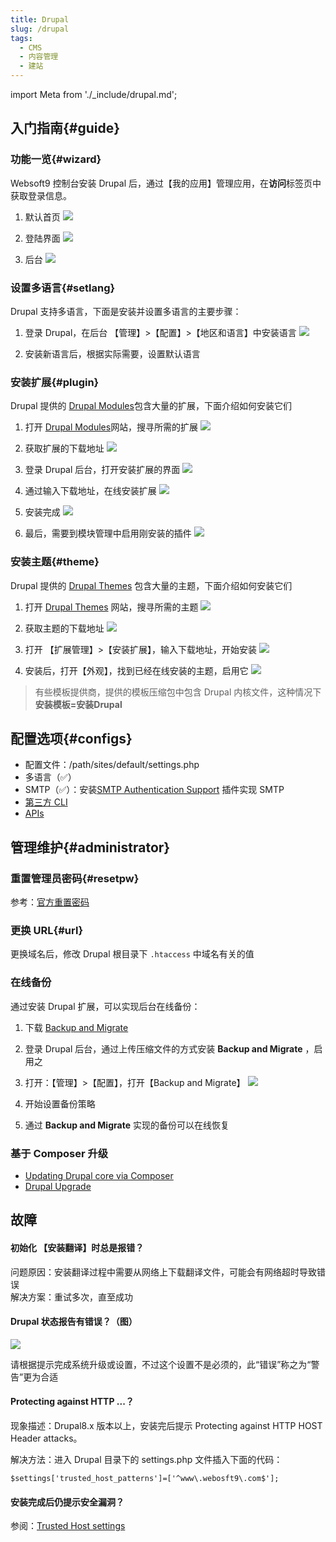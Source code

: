 ```yaml
---
title: Drupal
slug: /drupal
tags:
  - CMS
  - 内容管理
  - 建站
---
```


import Meta from './_include/drupal.md';

<Meta name="meta" />

## 入门指南{#guide}

### 功能一览{#wizard}

Websoft9 控制台安装 Drupal 后，通过【我的应用】管理应用，在**访问**标签页中获取登录信息。  

1. 默认首页
    ![](https://libs.websoft9.com/Websoft9/DocsPicture/zh/drupal/drupal-main-websoft9.png)

2. 登陆界面
    ![](https://libs.websoft9.com/Websoft9/DocsPicture/zh/drupal/drupal-install1-websoft9.png)

3. 后台
    ![](https://libs.websoft9.com/Websoft9/DocsPicture/zh/drupal/drupal-boardpage-websoft9.png)

### 设置多语言{#setlang}

Drupal 支持多语言，下面是安装并设置多语言的主要步骤：

1. 登录 Drupal，在后台 【管理】>【配置】>【地区和语言】中安装语言
  ![](https://libs.websoft9.com/Websoft9/DocsPicture/zh/drupal/drupal-addlanguage-websoft9.png)

2. 安装新语言后，根据实际需要，设置默认语言

### 安装扩展{#plugin}

Drupal 提供的 [Drupal Modules](https://www.drupal.org/project/project_module)包含大量的扩展，下面介绍如何安装它们

1. 打开 [Drupal Modules](https://www.drupal.org/project/project_module)网站，搜寻所需的扩展
   ![](https://libs.websoft9.com/Websoft9/DocsPicture/en/drupal/drupal-searchformodule-websoft9.png)

2. 获取扩展的下载地址
   ![](https://libs.websoft9.com/Websoft9/DocsPicture/en/drupal/drupal-dlmodule-websoft9.png)

3. 登录 Drupal 后台，打开安装扩展的界面
   ![](https://libs.websoft9.com/Websoft9/DocsPicture/en/drupal/drupal-extend-websoft9.png)

4. 通过输入下载地址，在线安装扩展
   ![](https://libs.websoft9.com/Websoft9/DocsPicture/zh/drupal/drupal-installsmtp-websoft9.png)

5. 安装完成
   ![](https://libs.websoft9.com/Websoft9/DocsPicture/en/drupal/drupal-moduleinstalled-websoft9.png)

6. 最后，需要到模块管理中启用刚安装的插件
   ![](https://libs.websoft9.com/Websoft9/DocsPicture/zh/drupal/drupal-enablemodule-websoft9.png)

### 安装主题{#theme}

Drupal 提供的 [Drupal Themes](https://www.drupal.org/project/project_theme) 包含大量的主题，下面介绍如何安装它们

1. 打开 [Drupal Themes](https://www.drupal.org/project/project_theme) 网站，搜寻所需的主题
   ![](https://libs.websoft9.com/Websoft9/DocsPicture/zh/drupal/drupal-searchthemes-websoft9.png)

2. 获取主题的下载地址
   ![](https://libs.websoft9.com/Websoft9/DocsPicture/zh/drupal/drupal-themesurl-websoft9.png)

3. 打开 【扩展管理】>【安装扩展】，输入下载地址，开始安装
   ![](https://libs.websoft9.com/Websoft9/DocsPicture/zh/drupal/drupal-installsmtp-websoft9.png)

4. 安装后，打开【外观】，找到已经在线安装的主题，启用它
   ![](https://libs.websoft9.com/Websoft9/DocsPicture/zh/drupal/drupal-themeenable-websoft9.png)

> 有些模板提供商，提供的模板压缩包中包含 Drupal 内核文件，这种情况下 **安装模板=安装Drupal**

## 配置选项{#configs}

- 配置文件：/path/sites/default/settings.php
- 多语言（✅）
- SMTP（✅）：安装[SMTP Authentication Support](https://www.drupal.org/project/smtp) 插件实现 SMTP
- [第三方 CLI](https://drupalconsole.com/) 
- [APIs](https://www.drupal.org/docs/drupal-apis)

## 管理维护{#administrator}

### 重置管理员密码{#resetpw}

参考：[官方重置密码](https://www.drupal.org/node/44164) 

### 更换 URL{#url}

更换域名后，修改 Drupal 根目录下 `.htaccess` 中域名有关的值

### 在线备份

通过安装 Drupal 扩展，可以实现后台在线备份：

1. 下载 [Backup and Migrate](https://www.drupal.org/project/backup_migrate)

2. 登录 Drupal 后台，通过上传压缩文件的方式安装 **Backup and Migrate** ，启用之

3. 打开：【管理】>【配置】，打开【Backup and Migrate】
   ![](https://libs.websoft9.com/Websoft9/DocsPicture/zh/drupal/drupal-backupnow-websoft9.png)

4. 开始设置备份策略

5. 通过 **Backup and Migrate** 实现的备份可以在线恢复

### 基于 Composer 升级

- [Updating Drupal core via Composer](https://www.drupal.org/docs/updating-drupal/updating-drupal-core-via-composer#update-instructions)
- [Drupal Upgrade](https://www.drupal.org/docs/updating-drupal)



## 故障

#### 初始化 【安装翻译】时总是报错？

问题原因：安装翻译过程中需要从网络上下载翻译文件，可能会有网络超时导致错误  
解决方案：重试多次，直至成功

#### Drupal 状态报告有错误？（图）

![](https://libs.websoft9.com/Websoft9/DocsPicture/zh/drupal/drupal-status-websoft9.png)

请根据提示完成系统升级或设置，不过这个设置不是必须的，此“错误”称之为“警告”更为合适

#### Protecting against HTTP ...？

现象描述：Drupal8.x 版本以上，安装完后提示 Protecting against HTTP HOST Header attacks。  

解决方法：进入 Drupal 目录下的 settings.php 文件插入下面的代码：

```
$settings['trusted_host_patterns']=['^www\.webosft9\.com$'];
```

#### 安装完成后仍提示安全漏洞？

参阅：[Trusted Host settings](https://www.drupal.org/node/1992030)